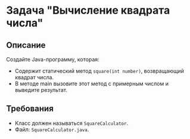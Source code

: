 # Задача "Вычисление квадрата числа"

## Описание

Создайте Java-программу, которая:

- Содержит статический метод `square(int number)`, возвращающий квадрат числа.
- В методе main вызовите этот метод с примерным числом и выведите результат.

## Требования

- Класс должен называться `SquareCalculator`.
- Файл: `SquareCalculator.java`.